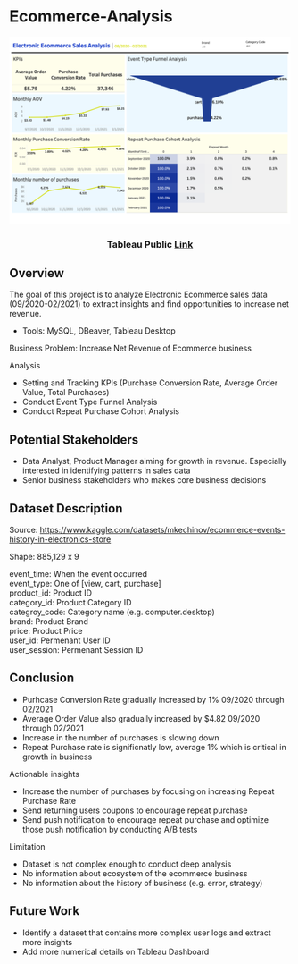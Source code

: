# Ecommerce-Analysis

![Dashboard](https://github.com/dataliew/Ecommerce-Analysis/blob/main/Ecommerce_Dashboard.png?raw=true)
<div align="center">

###  Tableau Public [Link]([https://public.tableau.com/profile/your-tableau-public-username#!/vizhome/YourDashboardName/YourDashboardTitle](https://public.tableau.com/app/profile/seongjae.liew/viz/ElectronicEcommerceDashboard/Dashboard2?publish=yes))

</div>




## **Overview**

The goal of this project is to analyze Electronic Ecommerce sales data (09/2020-02/2021) to extract insights and find opportunities to increase net revenue.
- Tools: MySQL, DBeaver, Tableau Desktop

Business Problem: Increase Net Revenue of Ecommerce business

Analysis
- Setting and Tracking KPIs (Purchase Conversion Rate, Average Order Value, Total Purchases)
- Conduct Event Type Funnel Analysis
- Conduct Repeat Purchase Cohort Analysis 

## **Potential Stakeholders**

- Data Analyst, Product Manager aiming for growth in revenue. Especially interested in identifying patterns in sales data
- Senior business stakeholders who makes core business decisions 

## **Dataset Description**

Source: https://www.kaggle.com/datasets/mkechinov/ecommerce-events-history-in-electronics-store

Shape: 885,129 x 9

event_time: When the event occurred  
event_type: One of [view, cart, purchase]  
product_id: Product ID  
category_id: Product Category ID  
categroy_code: Category name (e.g. computer.desktop)  
brand: Product Brand  
price: Product Price  
user_id: Permenant User ID  
user_session: Permenant Session ID  

## **Conclusion**
- Purhcase Conversion Rate gradually increased by 1% 09/2020 through 02/2021
- Average Order Value also gradually increased by $4.82 09/2020 through 02/2021
- Increase in the number of purchases is slowing down
- Repeat Purchase rate is significnatly low, average 1% which is critical in growth in business

Actionable insights
- Increase the number of purchases by focusing on increasing Repeat Purchase Rate
- Send returning users coupons to encourage repeat purchase
- Send push notification to encourage repeat purchase and optimize those push notification by conducting A/B tests
  
Limitation
- Dataset is not complex enough to conduct deep analysis
- No information about ecosystem of the ecommerce business
- No information about the history of business (e.g. error, strategy)

## **Future Work**
- Identify a dataset that contains more complex user logs and extract more insights
- Add more numerical details on Tableau Dashboard
